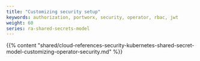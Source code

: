 ```yaml
---
title: "Customizing security setup"
keywords: authorization, portworx, security, operator, rbac, jwt
weight: 60
series: ra-shared-secrets-model
---
```


{{% content "shared/cloud-references-security-kubernetes-shared-secret-model-customizing-operator-security.md" %}}
